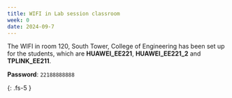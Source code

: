 ```yaml
---
title: WIFI in Lab session classroom
week: 0
date: 2024-09-7
---
```


The WIFI in room 120, South Tower, College of Engineering has been set up for the students, which are **HUAWEI_EE221**, **HUAWEI_EE221_2** and **TPLINK_EE211**.

**Password**: `22188888888`

{: .fs-5 }
